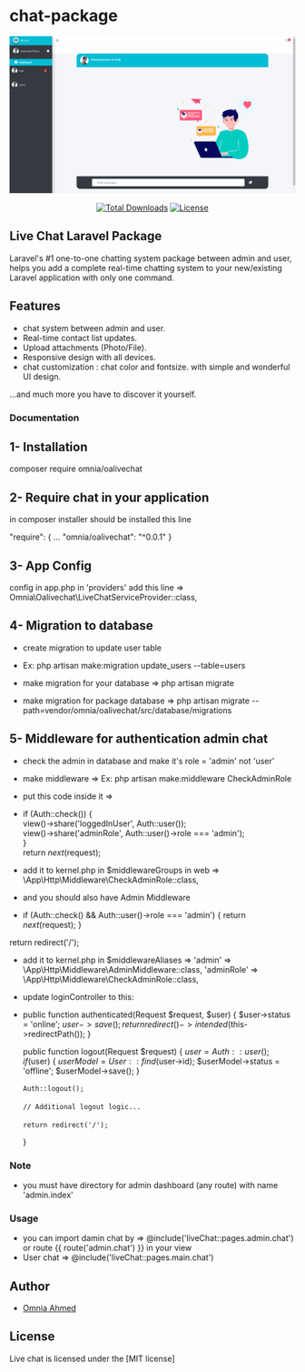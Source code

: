 # chat-package

<p style="text-align:center;width:100%;"><img src="/art/preview.png" alt="Live chat Laravel Package"></p>

<p align="center">
<a href="https://packagist.org/packages/omnia/oalivechat"><img src="https://poser.pugx.org/munafio/chatify/downloads?style=flat-square" alt="Total Downloads"></a>
<a href="https://packagist.org/packages/omnia/oalivechat"><img src="https://poser.pugx.org/munafio/chatify/license?style=flat-square" alt="License"></a>
</p>

## Live Chat Laravel Package

Laravel's #1 one-to-one chatting system package between admin and user, helps you add a complete real-time chatting system to your new/existing Laravel application with only one command.

## Features

- chat system between admin and user.
- Real-time contact list updates.
- Upload attachments (Photo/File).
- Responsive design with all devices.
- chat customization : chat color and fontsize.
  with simple and wonderful UI design.

...and much more you have to discover it yourself.

<!-- ## Demo -->

<!-- - Demo app - [Click Here](https://github.com/munafio/chatify-demo). -->
<!-- - Demo video on YouTube - [Click Here](https://youtu.be/gjo74FUJJPI) -->

### Documentation

## 1- Installation 

composer require omnia/oalivechat

## 2- Require chat in your application

in composer installer should be installed this line

"require": {
    ...
    "omnia/oalivechat": "^0.0.1"
}

## 3- App Config

config in app.php in 'providers' add this line => Omnia\Oalivechat\LiveChatServiceProvider::class,

## 4- Migration to database

- create migration to update user table 
- Ex: php artisan make:migration update_users --table=users

- make migration for your database => php artisan migrate
- make migration for package database => php artisan migrate --path=vendor/omnia/oalivechat/src/database/migrations

## 5- Middleware for authentication admin chat

- check the admin in database and make it's role = 'admin' not 'user'
- make middleware => Ex: php artisan make:middleware CheckAdminRole
- put this code inside it => 
- if (Auth::check()) { <br/>
    view()->share('loggedInUser', Auth::user()); <br/>
    view()->share('adminRole', Auth::user()->role === 'admin'); <br/>
  } <br/>
  return $next($request);

- add it to kernel.php in $middlewareGroups in web => \App\Http\Middleware\CheckAdminRole::class,

- and you should also have Admin Middleware
-  if (Auth::check() && Auth::user()->role === 'admin') {
    return $next($request);
  }

  return redirect('/');

- add it to kernel.php in $middlewareAliases => 'admin' => \App\Http\Middleware\AdminMiddleware::class,
        'adminRole' => \App\Http\Middleware\CheckAdminRole::class,

- update loginController to this: 
- public function authenticated(Request $request, $user)
    {
        $user->status = 'online';
        $user->save();
        return redirect()->intended($this->redirectPath());
    }

    public function logout(Request $request)
    {
      $user = Auth::user();
      if ($user) {
          $userModel = User::find($user->id);
          $userModel->status = 'offline';
          $userModel->save();
      }

      Auth::logout();

      // Additional logout logic...

      return redirect('/');
    }

### Note

- you must have directory for admin dashboard (any route) with name 'admin.index'

### Usage

- you can import damin chat by => @include('liveChat::pages.admin.chat') or route {{ route('admin.chat') }} in your view
- User chat => @include('liveChat::pages.main.chat')

## Author

- [Omnia Ahmed](https://omnia-ahmed.onrender.com/index)

## License

Live chat is licensed under the [MIT license]
